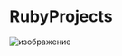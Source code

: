 # RubyProjects
![изображение](https://user-images.githubusercontent.com/94697684/218161559-b0f9f717-5f4e-48b3-82e4-04066a263dd0.png)
